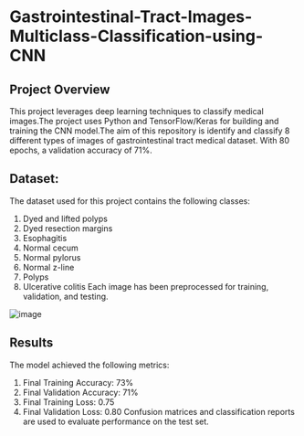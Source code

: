 # Gastrointestinal-Tract-Images-Multiclass-Classification-using-CNN

## Project Overview

This project leverages deep learning techniques to classify medical images.The project uses Python and TensorFlow/Keras for building and training the CNN model.The aim of this repository is identify and classify 8 different types of images of gastrointestinal tract medical dataset. With 80 epochs, a validation accuracy of 71%.

## Dataset:
The dataset used for this project contains the following classes:

1. Dyed and lifted polyps
2. Dyed resection margins
3. Esophagitis
4. Normal cecum
5. Normal pylorus
6. Normal z-line
7. Polyps
8. Ulcerative colitis
Each image has been preprocessed for training, validation, and testing.

![image](https://github.com/user-attachments/assets/c56e92a2-bca0-4bb3-93b7-d5ea775cccee)



## Results

The model achieved the following metrics:
1. Final Training Accuracy: 73%
2. Final Validation Accuracy: 71%
3. Final Training Loss: 0.75
4. Final Validation Loss: 0.80
Confusion matrices and classification reports are used to evaluate performance on the test set.
